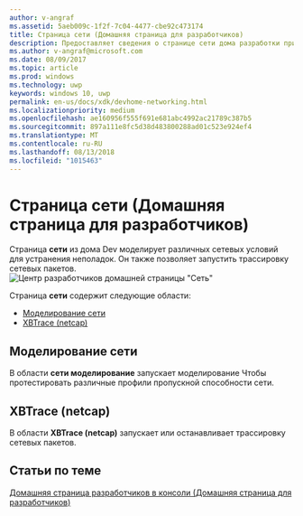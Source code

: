 ```yaml
---
author: v-angraf
ms.assetid: 5aeb009c-1f2f-7c04-4477-cbe92c473174
title: Страница сети (Домашняя страница для разработчиков)
description: Предоставляет сведения о странице сети дома разработки приложения для одного Xbox.
ms.author: v-angraf@microsoft.com
ms.date: 08/09/2017
ms.topic: article
ms.prod: windows
ms.technology: uwp
keywords: windows 10, uwp
permalink: en-us/docs/xdk/devhome-networking.html
ms.localizationpriority: medium
ms.openlocfilehash: ae160956f555f691e681abc4992ac21789c387b5
ms.sourcegitcommit: 897a111e8fc5d38d483800288ad01c523e924ef4
ms.translationtype: MT
ms.contentlocale: ru-RU
ms.lasthandoff: 08/13/2018
ms.locfileid: "1015463"
---
```

# <a name="networking-page-dev-home"></a>Страница сети (Домашняя страница для разработчиков)
   
  
Страница **сети** из дома Dev моделирует различных сетевых условий для устранения неполадок. Он также позволяет запустить трассировку сетевых пакетов.   
 ![Центр разработчиков домашней страницы "Сеть"](images/devhome_networking.png)   
  
Страница **сети** содержит следующие области:   
 
   *  [Моделирование сети](#ID4EEB)  
   *  [XBTrace (netcap)](#ID4EOB)  

 
<a id="ID4EEB"></a>

   

## <a name="network-simulation"></a>Моделирование сети  
   
  
В области **сети моделирование** запускает моделирование Чтобы протестировать различные профили пропускной способности сети.   
  
<a id="ID4EOB"></a>

   

## <a name="xbtrace-netcap"></a>XBTrace (netcap)  
   
  
В области **XBTrace (netcap)** запускает или останавливает трассировку сетевых пакетов.   
  
<a id="ID4E2B"></a>

   

## <a name="see-also"></a>Статьи по теме  
 [Домашняя страница разработчиков в консоли (Домашняя страница для разработчиков)](dev-home.md)

  